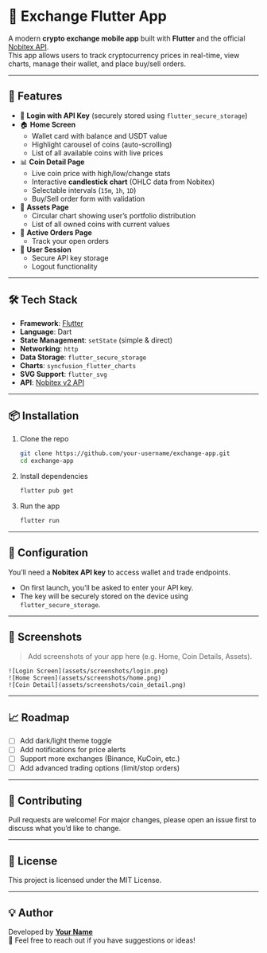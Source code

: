 # 📱 Exchange Flutter App

A modern **crypto exchange mobile app** built with **Flutter** and the official [Nobitex API](https://apidocs.nobitex.ir/).  
This app allows users to track cryptocurrency prices in real-time, view charts, manage their wallet, and place buy/sell orders.

---

## 🚀 Features

- 🔑 **Login with API Key** (securely stored using `flutter_secure_storage`)
- 🏠 **Home Screen**
    - Wallet card with balance and USDT value
    - Highlight carousel of coins (auto-scrolling)
    - List of all available coins with live prices
- 📊 **Coin Detail Page**
    - Live coin price with high/low/change stats
    - Interactive **candlestick chart** (OHLC data from Nobitex)
    - Selectable intervals (`15m`, `1h`, `1D`)
    - Buy/Sell order form with validation
- 💼 **Assets Page**
    - Circular chart showing user’s portfolio distribution
    - List of all owned coins with current values
- 🔄 **Active Orders Page**
    - Track your open orders
- 👤 **User Session**
    - Secure API key storage
    - Logout functionality

---

## 🛠️ Tech Stack

- **Framework**: [Flutter](https://flutter.dev/)
- **Language**: Dart
- **State Management**: `setState` (simple & direct)
- **Networking**: `http`
- **Data Storage**: `flutter_secure_storage`
- **Charts**: `syncfusion_flutter_charts`
- **SVG Support**: `flutter_svg`
- **API**: [Nobitex v2 API](https://apiv2.nobitex.ir)

---

## 📦 Installation

1. Clone the repo
   ```bash
   git clone https://github.com/your-username/exchange-app.git
   cd exchange-app
   ```

2. Install dependencies
   ```bash
   flutter pub get
   ```

3. Run the app
   ```bash
   flutter run
   ```

---

## 🔑 Configuration

You’ll need a **Nobitex API key** to access wallet and trade endpoints.
- On first launch, you’ll be asked to enter your API key.
- The key will be securely stored on the device using `flutter_secure_storage`.

---

## 📸 Screenshots

> Add screenshots of your app here (e.g. Home, Coin Details, Assets).

```
![Login Screen](assets/screenshots/login.png)
![Home Screen](assets/screenshots/home.png)
![Coin Detail](assets/screenshots/coin_detail.png)
```

---

## 📈 Roadmap

- [ ] Add dark/light theme toggle
- [ ] Add notifications for price alerts
- [ ] Support more exchanges (Binance, KuCoin, etc.)
- [ ] Add advanced trading options (limit/stop orders)

---

## 🤝 Contributing

Pull requests are welcome! For major changes, please open an issue first to discuss what you’d like to change.

---

## 📜 License

This project is licensed under the MIT License.

---

## 💡 Author

Developed by **[Your Name](https://github.com/your-username)**  
💬 Feel free to reach out if you have suggestions or ideas!
